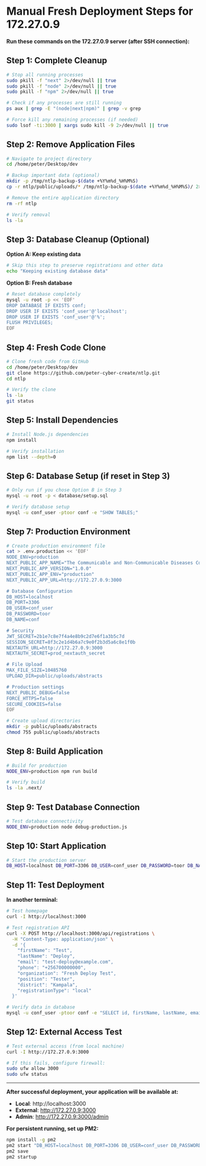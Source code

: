 # Manual Fresh Deployment Steps for 172.27.0.9

**Run these commands on the 172.27.0.9 server (after SSH connection):**

## Step 1: Complete Cleanup

```bash
# Stop all running processes
sudo pkill -f "next" 2>/dev/null || true
sudo pkill -f "node" 2>/dev/null || true
sudo pkill -f "npm" 2>/dev/null || true

# Check if any processes are still running
ps aux | grep -E "(node|next|npm)" | grep -v grep

# Force kill any remaining processes (if needed)
sudo lsof -ti:3000 | xargs sudo kill -9 2>/dev/null || true
```

## Step 2: Remove Application Files

```bash
# Navigate to project directory
cd /home/peter/Desktop/dev

# Backup important data (optional)
mkdir -p /tmp/ntlp-backup-$(date +%Y%m%d_%H%M%S)
cp -r ntlp/public/uploads/* /tmp/ntlp-backup-$(date +%Y%m%d_%H%M%S)/ 2>/dev/null || true

# Remove the entire application directory
rm -rf ntlp

# Verify removal
ls -la
```

## Step 3: Database Cleanup (Optional)

**Option A: Keep existing data**
```bash
# Skip this step to preserve registrations and other data
echo "Keeping existing database data"
```

**Option B: Fresh database**
```bash
# Reset database completely
mysql -u root -p << 'EOF'
DROP DATABASE IF EXISTS conf;
DROP USER IF EXISTS 'conf_user'@'localhost';
DROP USER IF EXISTS 'conf_user'@'%';
FLUSH PRIVILEGES;
EOF
```

## Step 4: Fresh Code Clone

```bash
# Clone fresh code from GitHub
cd /home/peter/Desktop/dev
git clone https://github.com/peter-cyber-create/ntlp.git
cd ntlp

# Verify the clone
ls -la
git status
```

## Step 5: Install Dependencies

```bash
# Install Node.js dependencies
npm install

# Verify installation
npm list --depth=0
```

## Step 6: Database Setup (if reset in Step 3)

```bash
# Only run if you chose Option B in Step 3
mysql -u root -p < database/setup.sql

# Verify database setup
mysql -u conf_user -ptoor conf -e "SHOW TABLES;"
```

## Step 7: Production Environment

```bash
# Create production environment file
cat > .env.production << 'EOF'
NODE_ENV=production
NEXT_PUBLIC_APP_NAME="The Communicable and Non-Communicable Diseases Conference 2025"
NEXT_PUBLIC_APP_VERSION="1.0.0"
NEXT_PUBLIC_APP_ENV="production"
NEXT_PUBLIC_APP_URL=http://172.27.0.9:3000

# Database Configuration
DB_HOST=localhost
DB_PORT=3306
DB_USER=conf_user
DB_PASSWORD=toor
DB_NAME=conf

# Security
JWT_SECRET=2b1e7c8e7f4a4e8b9c2d7e6f1a3b5c7d
SESSION_SECRET=8f3c2e1d4b6a7c9e0f2b3d5a6c8e1f0b
NEXTAUTH_URL=http://172.27.0.9:3000
NEXTAUTH_SECRET=prod_nextauth_secret

# File Upload
MAX_FILE_SIZE=10485760
UPLOAD_DIR=public/uploads/abstracts

# Production settings
NEXT_PUBLIC_DEBUG=false
FORCE_HTTPS=false
SECURE_COOKIES=false
EOF

# Create upload directories
mkdir -p public/uploads/abstracts
chmod 755 public/uploads/abstracts
```

## Step 8: Build Application

```bash
# Build for production
NODE_ENV=production npm run build

# Verify build
ls -la .next/
```

## Step 9: Test Database Connection

```bash
# Test database connectivity
NODE_ENV=production node debug-production.js
```

## Step 10: Start Application

```bash
# Start the production server
DB_HOST=localhost DB_PORT=3306 DB_USER=conf_user DB_PASSWORD=toor DB_NAME=conf NODE_ENV=production npx next start -p 3000 -H 0.0.0.0
```

## Step 11: Test Deployment

**In another terminal:**
```bash
# Test homepage
curl -I http://localhost:3000

# Test registration API
curl -X POST http://localhost:3000/api/registrations \
  -H "Content-Type: application/json" \
  -d '{
    "firstName": "Test",
    "lastName": "Deploy",
    "email": "test-deploy@example.com",
    "phone": "+256700000000",
    "organization": "Fresh Deploy Test",
    "position": "Tester",
    "district": "Kampala",
    "registrationType": "local"
  }'

# Verify data in database
mysql -u conf_user -ptoor conf -e "SELECT id, firstName, lastName, email FROM registrations ORDER BY id DESC LIMIT 3;"
```

## Step 12: External Access Test

```bash
# Test external access (from local machine)
curl -I http://172.27.0.9:3000

# If this fails, configure firewall:
sudo ufw allow 3000
sudo ufw status
```

---

**After successful deployment, your application will be available at:**
- **Local**: http://localhost:3000
- **External**: http://172.27.0.9:3000
- **Admin**: http://172.27.0.9:3000/admin

**For persistent running, set up PM2:**
```bash
npm install -g pm2
pm2 start "DB_HOST=localhost DB_PORT=3306 DB_USER=conf_user DB_PASSWORD=toor DB_NAME=conf NODE_ENV=production npx next start -p 3000 -H 0.0.0.0" --name ntlp-conference
pm2 save
pm2 startup
```
